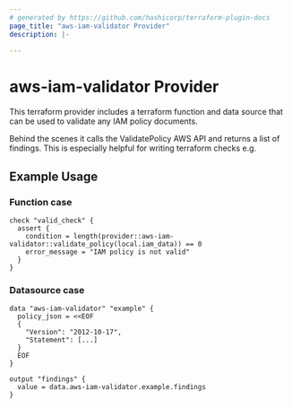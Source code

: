 ```yaml
---
# generated by https://github.com/hashicorp/terraform-plugin-docs
page_title: "aws-iam-validator Provider"
description: |-
  
---
```


# aws-iam-validator Provider
This terraform provider includes a terraform function and data source that can be used to validate any IAM policy documents.

Behind the scenes it calls the ValidatePolicy AWS API and returns a list of findings. This is especially
helpful for writing terraform checks e.g.

## Example Usage

### Function case

```
check "valid_check" {
  assert {
    condition = length(provider::aws-iam-validator::validate_policy(local.iam_data)) == 0
    error_message = "IAM policy is not valid"
  }
}
```

### Datasource case

```
data "aws-iam-validator" "example" {
  policy_json = <<EOF
  {
    "Version": "2012-10-17",
    "Statement": [...]
  }
  EOF
}

output "findings" {
  value = data.aws-iam-validator.example.findings
}
```
